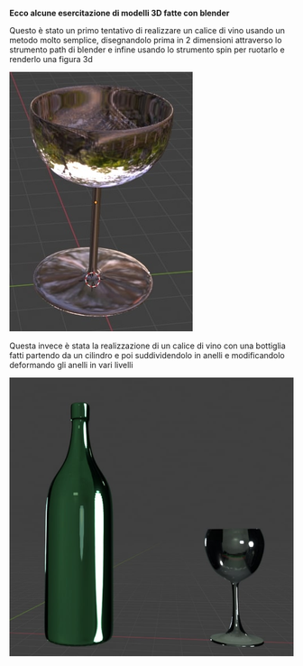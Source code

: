 **Ecco alcune esercitazione di modelli 3D fatte con blender**

Questo è stato un primo tentativo di realizzare un calice di vino usando un metodo molto semplice, disegnandolo prima in 2 dimensioni attraverso lo strumento path di blender e infine usando lo strumento spin per ruotarlo e renderlo una figura 3d

![ciao](Blenderbicchiere.jpg)

Questa invece è stata la realizzazione di un calice di vino con una bottiglia fatti partendo da un cilindro e poi suddividendolo in anelli e modificandolo deformando gli anelli in vari livelli

![ciao](Bicchiereblender.jpg)